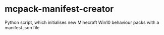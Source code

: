 # mcpack-manifest-creator
Python script, which initialises new Minecraft Win10 behaviour packs with a manifest.json file
